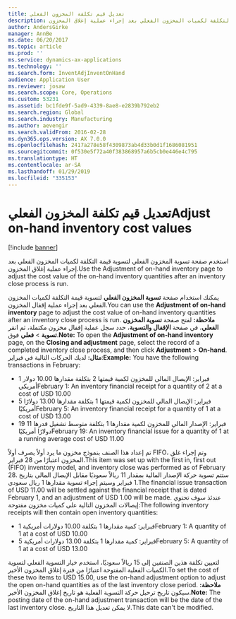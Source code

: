 ```yaml
---
title: تعديل قيم تكلفة المخزون الفعلي
description: استخدم صفحة تسوية المخزون الفعلي لتسوية قيمة التكلفة لكميات المخزون الفعلي بعد إجراء عملية إغلاق المخزون.
author: AndersGirke
manager: AnnBe
ms.date: 06/20/2017
ms.topic: article
ms.prod: ''
ms.service: dynamics-ax-applications
ms.technology: ''
ms.search.form: InventAdjInventOnHand
audience: Application User
ms.reviewer: josaw
ms.search.scope: Core, Operations
ms.custom: 53231
ms.assetid: bc1fde9f-5ad9-4339-8ae8-e2839b792eb2
ms.search.region: Global
ms.search.industry: Manufacturing
ms.author: aevengir
ms.search.validFrom: 2016-02-28
ms.dyn365.ops.version: AX 7.0.0
ms.openlocfilehash: 2417a278e58f4309873ab4d33b0d1f1686081951
ms.sourcegitcommit: 0f530e5f72a40f383868957a6b5cb0e446e4c795
ms.translationtype: HT
ms.contentlocale: ar-SA
ms.lasthandoff: 01/29/2019
ms.locfileid: "335153"
---
```

# <a name="adjust-on-hand-inventory-cost-values"></a><span data-ttu-id="75fe8-103">تعديل قيم تكلفة المخزون الفعلي</span><span class="sxs-lookup"><span data-stu-id="75fe8-103">Adjust on-hand inventory cost values</span></span>

[!include [banner](../includes/banner.md)]

<span data-ttu-id="75fe8-104">استخدم صفحة تسوية المخزون الفعلي لتسوية قيمة التكلفة لكميات المخزون الفعلي بعد إجراء عملية إغلاق المخزون.</span><span class="sxs-lookup"><span data-stu-id="75fe8-104">Use the Adjustment of on-hand inventory page to adjust the cost value of the on-hand inventory quantities after an inventory close process is run.</span></span>

<span data-ttu-id="75fe8-105">يمكنك استخدام صفحة **تسوية المخزون الفعلي** لتسوية قيمة التكلفة لكميات المخزون الفعلي بعد إجراء عملية إقفال المخزون.</span><span class="sxs-lookup"><span data-stu-id="75fe8-105">You can use the **Adjustment of on-hand inventory** page to adjust the cost value of on-hand inventory quantities after an inventory close process is run.</span></span> <span data-ttu-id="75fe8-106">**ملاحظة:** لفتح صفحة **تسوية المخزون الفعلي**، في صفحة **الإقفال والتسوية**، حدد سجل عملية إقفال مخزون مكتملة، ثم انقر فوق **‎تسوية** &gt; **فعلي**.</span><span class="sxs-lookup"><span data-stu-id="75fe8-106">**Note:** To open the **Adjustment of on-hand inventory** page, on the **Closing and adjustment** page, select the record of a completed inventory close process, and then click **Adjustment** &gt; **On-hand**.</span></span> <span data-ttu-id="75fe8-107">**مثال:** لديك الحركات التالية في فبراير:</span><span class="sxs-lookup"><span data-stu-id="75fe8-107">**Example:** You have the following transactions in February:</span></span>

-   <span data-ttu-id="75fe8-108">1 فبراير: الإيصال المالي للمخزون لكمية قيمتها 2 بتكلفة مقدارها 10.00 دولار أمريكي</span><span class="sxs-lookup"><span data-stu-id="75fe8-108">February 1: An inventory financial receipt for a quantity of 2 at a cost of USD 10.00</span></span>
-   <span data-ttu-id="75fe8-109">5 فبراير: الإيصال المالي للمخزون لكمية قيمتها 1 بتكلفة مقدارها 13.00 دولارًا أمريكيًا</span><span class="sxs-lookup"><span data-stu-id="75fe8-109">February 5: An inventory financial receipt for a quantity of 1 at a cost of USD 13.00</span></span>
-   <span data-ttu-id="75fe8-110">19 فبراير: الإصدار المالي للمخزون لكمية مقدارها 1 بتكلفة متوسط تشغيل قدرها 11 دولارًا أمريكيًا</span><span class="sxs-lookup"><span data-stu-id="75fe8-110">February 19: An inventory financial issue for a quantity of 1 at a running average cost of USD 11.00</span></span>

<span data-ttu-id="75fe8-111">تم إعداد هذا الصنف بنموذج مخزون ما يرد أولاً يصرف أولاً FIFO، وتم إجراء غلق المخزون اعتبارًا من 28 فبراير.</span><span class="sxs-lookup"><span data-stu-id="75fe8-111">This item was set up with the first in, first out (FIFO) inventory model, and inventory close was performed as of February 28.</span></span> <span data-ttu-id="75fe8-112">ستتم تسوية حركة الإصدار المالية بمقدار 11 ريالاً سعوديًا مقابل الإيصال المالي بتاريخ 1 فبراير وسيتم إجراء تسوية مقدارها 1 ريال سعودي.</span><span class="sxs-lookup"><span data-stu-id="75fe8-112">The financial issue transaction of USD 11.00 will be settled against the financial receipt that is dated February 1, and an adjustment of USD 1.00 will be made.</span></span> <span data-ttu-id="75fe8-113">عندئذ سوف تحتوي إيصالات المخزون التالية على كميات مخزون مفتوحة:</span><span class="sxs-lookup"><span data-stu-id="75fe8-113">The following inventory receipts will then contain open inventory quantities:</span></span>

-   <span data-ttu-id="75fe8-114">1 فبراير: كمية مقدارها 1 بتكلفة 10.00 دولارات أمريكية</span><span class="sxs-lookup"><span data-stu-id="75fe8-114">February 1: A quantity of 1 at a cost of USD 10.00</span></span>
-   <span data-ttu-id="75fe8-115">5 فبراير: كمية مقدارها 1 بتكلفة 13.00 دولارات أمريكية</span><span class="sxs-lookup"><span data-stu-id="75fe8-115">February 5: A quantity of 1 at a cost of USD 13.00</span></span>

<span data-ttu-id="75fe8-116">لتعيين تكلفة هذين الصنفين إلى 15 ريالاً سعوديًا، استخدم خيار التسوية الفعلي لتسوية الكميات الفعلية المفتوحة اعتبارًا من فترة إغلاق المخزون الأخير.</span><span class="sxs-lookup"><span data-stu-id="75fe8-116">To set the cost of these two items to USD 15.00, use the on-hand adjustment option to adjust the open on-hand quantities as of the last inventory close period.</span></span> <span data-ttu-id="75fe8-117">**ملاحظة:** سيكون تاريخ ترحيل حركة التسوية الفعلية هو تاريخ إغلاق المخزون الأخير.</span><span class="sxs-lookup"><span data-stu-id="75fe8-117">**Note:** The posting date of the on-hand adjustment transaction will be the date of the last inventory close.</span></span> <span data-ttu-id="75fe8-118">لا يمكن تعديل هذا التاريخ.</span><span class="sxs-lookup"><span data-stu-id="75fe8-118">This date can't be modified.</span></span>
